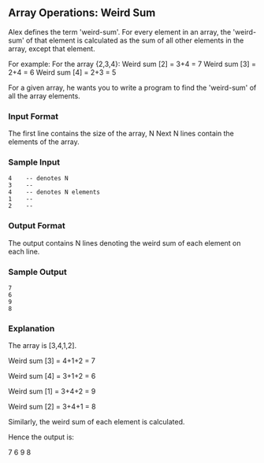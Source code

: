 ## Array Operations: Weird Sum

Alex defines the term 'weird-sum'.
For every element in an array, the 'weird-sum' of that element is calculated as the sum of all other elements in the array, except that element.
 
For example: For the array {2,3,4}:
Weird sum [2] = 3+4 = 7
Weird sum [3] = 2+4 = 6
Weird sum [4] = 2+3 = 5
 
For a given array, he wants you to write a program to find the 'weird-sum' of all the array elements.

### Input Format
The first line contains the size of the array, N
Next N lines contain the elements of the array.

### Sample Input
```
4    -- denotes N
3    --
4    -- denotes N elements
1    --
2    --
```  

### Output Format
The output contains N lines denoting the weird sum of each element on each line.
 
### Sample Output
```
7
6
9
8
```

### Explanation
The array is [3,4,1,2].

Weird sum [3] = 4+1+2 = 7

Weird sum [4] = 3+1+2 = 6

Weird sum [1] = 3+4+2 = 9

Weird sum [2] = 3+4+1 = 8 

Similarly, the weird sum of each element is calculated.

Hence the output is:

7
6
9
8
 
